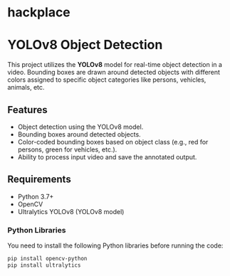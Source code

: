 # hackplace
# YOLOv8 Object Detection

This project utilizes the **YOLOv8** model for real-time object detection in a video. Bounding boxes are drawn around detected objects with different colors assigned to specific object categories like persons, vehicles, animals, etc. 

## Features
- Object detection using the YOLOv8 model.
- Bounding boxes around detected objects.
- Color-coded bounding boxes based on object class (e.g., red for persons, green for vehicles, etc.).
- Ability to process input video and save the annotated output.

## Requirements
- Python 3.7+
- OpenCV
- Ultralytics YOLOv8 (YOLOv8 model)

### Python Libraries
You need to install the following Python libraries before running the code:
```bash
pip install opencv-python
pip install ultralytics
